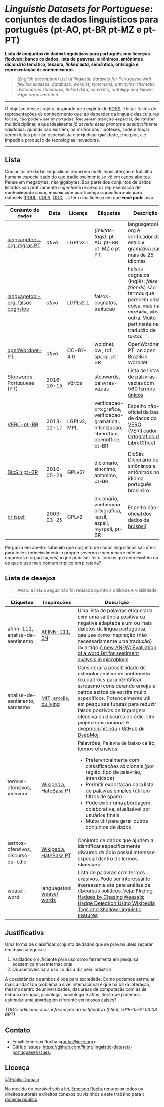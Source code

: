 # _Linguistic Datasets for Portuguese_: conjuntos de dados linguísticos para português (pt-AO, pt-BR pt-MZ e pt-PT)
**Lista de conjuntos de dados linguísticos para
português com licenças flexíveis: banco de dados, lista de palavras, sinônimos,
antônimos, dicionário temático, tesauro, _linked data_, semântica, ontologia e
representação de conhecimento.**

<blockquote><em lang="en">
(English description) List of linguistic datasets for Portuguese
with flexible licenses: database, wordlist, synonyms, antonyms,
thematic dictionaries, thesaurus, linked data, semantic, ontology and
knowledge representation.
</em></blockquote>

---

O objetivo desse projeto, inspirado pelo espírito de [FOSS](https://pt.wikipedia.org/wiki/Software_livre_e_de_c%C3%B3digo_aberto),
é listar fontes de representações de conhecimento que, ao depender da língua
e das culturas locais, não podem ser importadas. Requerem atenção especial, de
caráter multidisciplinar, e que idealmente _já deveria estar prontas e
aceitavelmente validadas_: quando não existem, na melhor das hipóteses, podem
forçar serem feitas por não especialista e prejudicar qualidade, e na pior, até
impedir a produção de tecnologias inovadoras.

<!--

Veja outras [justificativas da pertinência](#justificativa).

-->

<!--
Veja também [termos chave para inspirar pesquisas relacionadas](termos-chave.md).
-->

---

## Lista
Conjuntos de dados linguísticos requerem _muito mais_ atenção e trabalho humano
especializado do que tradicionalmente se vê em dados abertos. Pense em megabytes,
não gigabytes. Boa parte dos conjuntos de dados listados são praticamente
_engenharia reversa_ da representação de conhecimento e que, mesmo sem usar
licença específica mais para datasets 
([PDDL](https://opendatacommons.org/licenses/pddl/),
[CDLA](https://cdla.io/permissive-1-0/),
[ODC](http://opendatacommons.org/licenses/by/), ...) tem uma licença em que
**você pode** usar.

| Conjunto de dados | Data | Licença | Etiquetas | Descrição |
| --- | --- | --- | --- | --- |
| [languagetool-org: regras PT](https://github.com/languagetool-org/languagetool/tree/master/languagetool-language-modules/pt/src/main/resources/org/languagetool/rules/pt) | _ativo_ | LGPLv2.1 |  _(muitas-tags)_, pt-AO, pt-BR pt-MZ e pt-PT | languagetool-org é verificador de estilo e gramática para mais de 25 idiomas |
| [languagetool-org: falsos cognatos](https://github.com/languagetool-org/languagetool/blob/master/languagetool-core/src/main/resources/org/languagetool/rules/false-friends.xml) | _ativo_ | LGPLv2.1 | falsos-cognatos, traducao | Falsos cognatos (Inglês: _false friends_) são termos que parecem uma coisa, mas na verdade, são outra. Muito pertinente na tradução de textos |
| [openWordnet-PT](https://github.com/own-pt/openWordnet-PT) | _ativo_ | CC-BY-4.0 | wordnet, owl, rdf, sparql, pt-BR | OpenWordnet-PT: an open Brazilian Wordnet |
| [Stopwords Portuguese (PT)](https://github.com/stopwords-iso/stopwords-pt/tree/master/raw) | 2016-10-10 | _Várias_ | stopwords, palavras-vazias | Lista de listas de palavras-vazias com [560 termos únicos](https://github.com/stopwords-iso/stopwords-pt/blob/master/stopwords-pt.txt) |
| [VERO-pt-BR](https://github.com/fititnt/VERO-pt-BR_verificador-ortografico-portugues-brasileiro) | 2013-12-17 | LGPLv3, MPL | verificacao-ortografica, verificacao-gramatical, hifenizacao, libreoffice, openoffice, pt-BR | Espelho não-oficial da base de dados do [VERO (VERificador Ortografico do LibreOffice)](https://pt-br.libreoffice.org/projetos/vero) |
| [DicSin pt-BR](https://github.com/fititnt/DicSin-dicionario-sinonimos-portugues-brasileiro) | 2010-05-28 | GPLv2? | dicionario, sinonimo, antonimo, pt-BR | DicSin: Dicionário de sinônimos e antônimos no idioma português brasileiro |
| [br.ispell](https://github.com/fititnt/br.ispell-dicionario-portugues-brasileiro) | 2003-03-25 | GPLv2 | dicionario, verificacao-ortografica, ispell, aspell, myspell, pt-BR | Espelho não-oficial dos dados de [br.ispell](https://www.ime.usp.br/~ueda/br.ispell/) |

Pergunta em aberto: sabendo que conjunto de dados linguísticos são úteis para
todos (principalmente o próprio governo e pequenas e médias empresas e
organizações) o que pode ser feito com os que nem existem ou os que o uso mais
comum implica em pirataria?

## Lista de desejos

> Aviso: a lista a seguir não foi revisada quanto a utilidade e viabilidade.

<!--
Essa abordagem é útil a curto prazo, porém o
pensamento a médio e longo prazo poderia ativamente estimular que governos e
universidades desenvolvam conjunto de dados úteis
-->

| Etiquetas | Inspirações | Descrição |
| --- | --- | --- |
| afinn-111, analise-de-sentimento | [AFINN-111, EN](http://www2.imm.dtu.dk/pubdb/views/publication_details.php?id=6010) | Uma lista de palavras etiquetada com uma valência positiva ou negativa adaptada a um ou mais dialetos da língua portuguesa, que use como inspiração (não necessariamente uma tradução) do artigo [A new ANEW: Evaluation of a word list for sentiment analysis in microblogs](https://arxiv.org/abs/1103.2903) |
| analise-de-sentimento, sarcasmo | [MIT, emojis, bullying](https://www.digitaltrends.com/cool-tech/emojis-mit-algorithm-bullying/) | Considerar a possibilidade de estimular análise de sentimento (ou padrões para identificar sarcasmo) considerando emojis e outros estilos de escrita muito específicos. Potencialmente útil em pesquisas futuras para reduzir falsos positivos de linguagem ofensiva ou discurso de ódio. Um projeto internacional é [deepmoji.mit.edu](https://deepmoji.mit.edu/) / [GitHub do DeepMoji](https://github.com/bfelbo/DeepMoji) |
| termos-ofensivos, palavrao | [Wikipedia](https://pt.wikipedia.org/wiki/Palavra_de_baixo_cal%C3%A3o), [HateBase PT](https://www.hatebase.org/search_results/keywords%3D%7Cfilter_about_ethnicity%3D%7Cfilter_about_nationality%3D%7Cfilter_about_religion%3D%7Cfilter_about_gender%3D%7Cfilter_about_sexual_orientation%3D%7Cfilter_about_disability%3D%7Cfilter_about_class%3D%7Cfilter_archaic%3D%7Cinclude_meaning%3D%7Cfilter_language%3Dpor) | Palavrões, Palavra de baixo calão, termos ofensivos: <ul><li>Preferencialmente com classificações adicionais (por região, tipo de palavrão, intensidade)</li><li>Permitir exportação para lista de palavras simples (útil em filtros de spam)</li><li>Pode exibir uma abordagem colaborativa, atualizável por usuários finais</li><li>Muito útil para gerar outros conjuntos de dados</li></ul> |
| termos-ofensivos, discurso-de-odio | [Wikipedia](https://pt.wikipedia.org/wiki/Discurso_de_%C3%B3dio), [HateBase PT](https://www.hatebase.org/search_results/keywords%3D%7Cfilter_about_ethnicity%3D%7Cfilter_about_nationality%3D%7Cfilter_about_religion%3D%7Cfilter_about_gender%3D%7Cfilter_about_sexual_orientation%3D%7Cfilter_about_disability%3D%7Cfilter_about_class%3D%7Cfilter_archaic%3D%7Cinclude_meaning%3D%7Cfilter_language%3Dpor) | Conjunto de dados que ajudem a identificar especificamente discurso de ódio possui interesse especial dentro de termos ofensivos |
| weasel-word | [languagetool weasel words](https://github.com/languagetool-org/languagetool/blob/master/languagetool-language-modules/pt/src/main/resources/org/languagetool/rules/pt/weaselwords.txt) | Lista de palavras com termos evasivos. Pode ser interessante interessante até para análise de discursos políticos. Veja: [Finding Hedges by Chasing Weasels: Hedge Detection Using Wikipedia Tags and Shallow Linguistic Features](http://www.aclweb.org/anthology/P09-2044) |

<!--

TODO: adicionar <https://github.com/stopwords-iso/stopwords-pt>

-->

<!--
> Nota: a lista de desejos acima não foi revisada nem quanto a utilidade como
quanto a viabilidade. Se você trabalha na área e algo parece absurdo,
provavelmente você está certo. [Entre em contato](#contato). Ajuda de
especialistas ou profissionais experientes para priorizar conjunto de dados é
extremamente valiosa.
-->

## Justificativa
Uma forma de classificar conjunto de dados que se provam úteis separar em duas
categorias:

1. Validados o suficiente para uso como ferramenta em pesquisa acadêmica nível
   internacional
2. Os aceitáveis para uso no dia a dia pela indústria

A coexistência de ambos é boa para sociedade. Como podemos estimular mais ainda?
Um problema a nível internacional é que há baixa interação, mesmo dentro de
universidades, das áreas de computação com as de estudo da língua, psicologia,
sociologia e afins. Será que podemos estimular uma abordagem diferente em
nossos países?

_TODO: adicionar mais informação da justificativa (fititnt, 2018-05-21 03:08 BRT)_

<!--

A [acessibilidade importa](acessibilidade.md): é preciso entender que
disponibilizar alternativas simples como lista de palavras temática, mesmo com
[limitações aceitáveis](limitacoes.md), não só facilita adoção e impacto
positivo como potencialmente reduz abusos de sistemas sem intervenção humana.
-->

## Contato
- Email: Emerson Rocha &#x3C;<rocha@ieee.org>&#x3E;.
- GitHub Issues: <https://github.com/fititnt/linguistic-datasets-portuguese/issues>.

## Licença
[![Public Domain](https://i.creativecommons.org/p/zero/1.0/88x31.png)](UNLICENSE)

Na medida do possível sob a lei, [Emerson Rocha](https://github.com/fititnt)
renunciou todos os direitos autorais e direitos conexos ou vizinhos a este
trabalho para o [domínio público](UNLICENSE).
